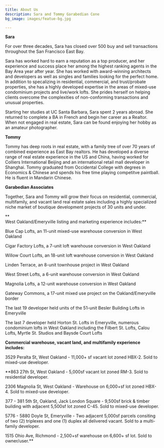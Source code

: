 ```yaml
---
title: About Us
description: Sara and Tommy Garabedian Cone
bg_image: images/featue-bg.jpg

---
```

**Sara**  
  
For over three decades, Sara has closed over 500 buy and sell transactions throughout the San Francisco East Bay.  
  
Sara has worked hard to earn a reputation as a top producer, and her experience and success place her among the highest ranking agents in the Bay Area year after year. She has worked with award-winning architects and developers as well as singles and families looking for the perfect home. In addition to specalizing in residential, commercial, and trust/probate properties, she has a highly developed expertise in the areas of mixed-use condominium projects and live/work lofts. She prides herself on helping clients overcome the complexities of non-conforming transactions and unusual properties.   
  
Starting her studies at UC Santa Barbara, Sara spent 2 years abroad. She returned to complete a BA in French and begin her career as a Realtor. When not engaged in real estate, Sara can be found enjoying her hobby as an amateur photographer.  
  
**Tommy**  
  
Tommy has deep roots in real estate, with a family tree of over 70 years of combined experience as East Bay realtors. He has developed a diverse range of real estate experience in the US and China, having worked for Colliers International Beijing and an international retail mall developer in Shanghai. Tommy graduated from Occidental College with degrees in Economics & Chinese and spends his free time playing competitve paintball. He is fluent in Mandarin Chinese.  
  
**Garabedian Associates**  
  
Together, Sara and Tommy will grow their focus on residential, commercial, multifamily, and vacant land real estate sales including a highly specialized niche market of boutique development projects of 30 units and under. 

**  
West Oakland/Emeryville listing and marketing experience includes:**

Blue Cap Lofts, an 11­-unit mixed-­use warehouse conversion in West Oakland

Cigar Factory Lofts, a 7­-unit loft warehouse conversion in West Oakland

Willow Court Lofts, an 18-­unit loft warehouse conversion in West Oakland

Linden Terrace, an 8­-unit townhouse project in West Oakland

West Street Lofts, a 6-­unit warehouse conversion in West Oakland

Magnolia Lofts, a 12­-unit warehouse conversion in West Oakland

Gateway Commons, a 17­-unit mixed ­use project on the Oakland/Emeryville border

The last 19 developer ­held units of the 51-­unit Besler Building Lofts in Emeryville

The last 7 developer­ held Horton St. Lofts in Emeryville, numerous condominium lofts in West Oakland including the Filbert St. Lofts, Calou Lofts, Myrtle St. Studios and Baysde Court Lofts

**Commercial warehouse, vacant land, and multifamily experience includes:**  
  
3529 Peralta St, West Oakland - 11,000+ sf vacant lot zoned HBX-2. Sold to mixed-use developer.

**863 27th St, West Oakland - 5,000sf vacant lot zoned RM-3. Sold to residential developer.  
  
2306 Magnolia St, West Oakland - Warehouse on 6,000+sf lot zoned HBX-4. Sold to mixed-use developer.  
  
377 - 381 5th St, Oakland, Jack London Square - 9,500sf brick & timber building with adjacent 5,500sf lot zoned C-45. Sold to mixed-use developer.  
  
5776 - 5880 Doyle St, Emeryville - Two adjacent 5,000sf parcels consiting of two (2) triplexes and one (1) duplex all delivered vacant. Sold to a multi-family developer.  
  
1515 Ohio Ave, Richmond - 2,500+sf warehouse on 6,600+ sf lot. Sold to owner/user.**